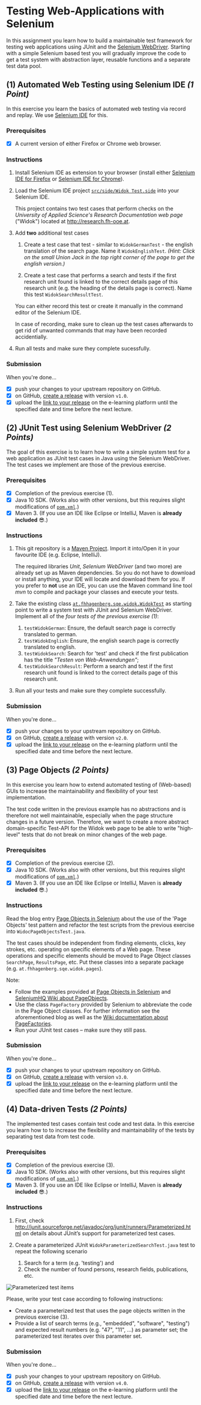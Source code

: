 # Testing Web-Applications with Selenium

In this assignment you learn how to build a maintainable test framework for testing web applications using JUnit and the [Selenium WebDriver][SeleniumHQ WebDriver]. Starting with a simple Selenium based test you will gradually improve the code to get a test system with abstraction layer, reusable functions and a separate test data pool.

## (1) Automated Web Testing using Selenium IDE _(1 Point)_

In this exercise you learn the basics of automated web testing via record and replay. We use [Selenium IDE][] for this.

### Prerequisites

- [x] A current version of either Firefox or Chrome web browser.

### Instructions

1. Install Selenium IDE as extension to your browser (install either [Selenium IDE for Firefox][] or [Selenium IDE for Chrome][]).
1. Load the Selenium IDE project [`src/side/Widok Test.side`](src/side/Widok%20Test.side) into your Selenium IDE.

   This project contains two test cases that perform checks on the _University of Applied Science's Research Documentation web page_ ("Widok") located at http://research.fh-ooe.at.

1. Add **two** additional test cases
   1. Create a test case that test - similar to `WidokGermanTest` - the english translation of the search page. Name it `WidokEnglishTest`.
      _(Hint: Click on the small Union Jack in the top right corner of the page to get the english version.)_
         
   1. Create a test case that performs a search and tests if the first research unit found is linked to the correct details page of this research unit (e.g. the heading of the details page is correct). Name this test `WidokSearchResultTest`.
   
   You can either record this test or create it manually in the command editor of the Selenium IDE.
   
   In case of recording, make sure to clean up the test cases afterwards to get rid of unwanted commands that may have been recorded accidentially.

1. Run all tests and make sure they complete sucessfully.

### Submission

When you're done...

- [x] push your changes to your upstream repository on GitHub.
- [x] on GitHub, [create a release][GitHub creating releases] with version `v1.0`.
- [x] upload the [link to your release][GitHub linking to releases] on the e-learning platform until the specified date and time before the next lecture.

## (2) JUnit Test using Selenium WebDriver _(2 Points)_

The goal of this exercise is to learn how to write a simple system test for a web application as JUnit test cases in Java using the Selenium WebDriver. The test cases we implement are those of the previous exercise.

### Prerequisites

- [x] Completion of the previous exercise (1).
- [x] Java 10 SDK. (Works also with other versions, but this requires slight modifications of [`pom.xml`](pom.xml).)
- [x] Maven 3. (If you use an IDE like Eclipse or IntelliJ, Maven is **already included** :sunglasses:.)

### Instructions

1. This git repository is a [Maven Project][]. Import it into/Open it in your favourite IDE (e.g. Eclipse, IntelliJ).

   The required libraries _Unit_, _Selenium WebDriver_ (and two more) are already set up as Maven dependencies. So you do not have to download or install anything, your IDE will locate and download them for you.
   If you prefer to **not** use an IDE, you can use the Maven command line tool _mvn_ to compile and package your classes and execute your tests. 
   
1. Take the existing class [`at.fhhagenberg.sqe.widok.WidokTest`](src/test/java/at/fhhagenberg/sqe/widok/WidokTest.java) as starting point to write a system test with JUnit and Selenium WebDriver. Implement all of the _four tests of the previous exercise (1)_:

   1. `testWidokGerman`: Ensure, the default search page is correctly translated to german.
   1. `testWidokEnglish`: Ensure, the english search page is correctly translated to english.
   1. `testWidokSearch`: Search for 'test' and check if the first publication has the title _"Testen von Web-Anwendungen"_;
   1. `testWidokSearchResult`: Perform a search and test if the first research unit found is linked to the correct details page of this research unit.

1. Run all your tests and make sure they complete successfully.

### Submission
When you're done...

- [x] push your changes to your upstream repository on GitHub.
- [x] on GitHub, [create a release][GitHub creating releases] with version `v2.0`.
- [x] upload the [link to your release][GitHub linking to releases] on the e-learning platform until the specified date and time before the next lecture.

## (3) Page Objects _(2 Points)_

In this exercise you learn how to extend automated testing of (Web-based) GUIs to increase the maintainability and flexibility of your test implementation.

The test code written in the previous example has no abstractions and is therefore not well maintainable, especially when the page structure changes in a future version. Therefore, we want to create a more abstract domain-specific Test-API for the Widok web page to be able to write "high-level" tests that do not break on minor changes of the web page.

### Prerequisites

- [x] Completion of the previous exercise (2).
- [x] Java 10 SDK. (Works also with other versions, but this requires slight modifications of [`pom.xml`](pom.xml).)
- [x] Maven 3. (If you use an IDE like Eclipse or IntelliJ, Maven is **already included** :sunglasses:.)

### Instructions

Read the blog entry [Page Objects in Selenium][] about the use of the 'Page Objects' test pattern and refactor the test scripts from the previous exercise into `WidocPageObjectsTest.java`.

The test cases should be independent from finding elements, clicks, key strokes, etc. operating on specific elements of a Web page. These operations and specific elements should be moved to Page Object classes `SearchPage`, `ResultsPage`, etc. Put these classes into a separate package (e.g. `at.fhhagenberg.sqe.widok.pages`).

Note:
* Follow the examples provided at [Page Objects in Selenium] and [SeleniumHQ Wiki about PageObjects][SeleniumHQ Wiki PageObjects]. 
* Use the class `PageFactory` provided by Selenium to abbreviate the code in the Page Object classes. For further information see the aforementioned blog as well as the [Wiki documentation about PageFactories][SeleniumHQ Wiki PageFactory].
* Run your JUnit test cases – make sure they still pass.

### Submission

When you're done...

- [x] push your changes to your upstream repository on GitHub.
- [x] on GitHub, [create a release][GitHub creating releases] with version `v3.0`.
- [x] upload the [link to your release][GitHub linking to releases] on the e-learning platform until the specified date and time before the next lecture.

## (4) Data-driven Tests _(2 Points)_

The implemented test cases contain test code and test data. In this exercise you learn how to to increase the flexibility and maintainability of the tests by separating test data from test code.

### Prerequisites

- [x] Completion of the previous exercise (3).
- [x] Java 10 SDK. (Works also with other versions, but this requires slight modifications of [`pom.xml`](pom.xml).)
- [x] Maven 3. (If you use an IDE like Eclipse or IntelliJ, Maven is **already included** :sunglasses:.)

### Instructions

1. First, check http://junit.sourceforge.net/javadoc/org/junit/runners/Parameterized.html on details about JUnit’s support for parameterized test cases.

1. Create a parameterized JUnit `WidokParameterizedSearchTest.java` test to repeat the following scenario
   1. Search for a term (e.g. 'testing') and
   1. Check the number of found persons, research fields, publications, etc.

![Parameterized test items](widok-screenshot.png)

Please, write your test case according to following instructions:
* Create a parameterized test that uses the page objects written in the previous exercise (3).
* Provide a list of search terms (e.g., "embedded", "software", "testing") and expected result numbers (e.g. "47", "11", ...) as parameter set; the parameterized test iterates over this parameter set.

### Submission

When you're done...

- [x] push your changes to your upstream repository on GitHub.
- [x] on GitHub, [create a release][GitHub creating releases] with version `v4.0`.
- [x] upload the [link to your release][GitHub linking to releases] on the e-learning platform until the specified date and time before the next lecture.

[GitHub creating releases]: https://help.github.com/articles/creating-releases/
[GitHub linking to releases]: https://help.github.com/articles/linking-to-releases/
[Selenium IDE]: https://www.seleniumhq.org/docs/02_selenium_ide.jsp
[Selenium IDE for Firefox]: https://addons.mozilla.org/en-US/firefox/addon/selenium-ide/
[Selenium IDE for Chrome]: https://chrome.google.com/webstore/detail/selenium-ide/mooikfkahbdckldjjndioackbalphokd
[Maven Project]: https://maven.apache.org/guides/getting-started/
[Page Objects in Selenium]: http://blog.activelylazy.co.uk/2011/07/09/page-objects-in-selenium-2-0/
[SeleniumHQ WebDriver]: https://www.seleniumhq.org/projects/webdriver/
[SeleniumHQ Wiki PageObjects]: https://github.com/SeleniumHQ/selenium/wiki/PageObjects
[SeleniumHQ Wiki PageFactory]: https://github.com/SeleniumHQ/selenium/wiki/PageFactory
